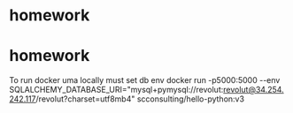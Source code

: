 # homework
# homework
To run docker uma locally must set db env
docker run -p5000:5000 --env SQLALCHEMY_DATABASE_URI="mysql+pymysql://revolut:revolut@34.254.242.117/revolut?charset=utf8mb4" scconsulting/hello-python:v3








